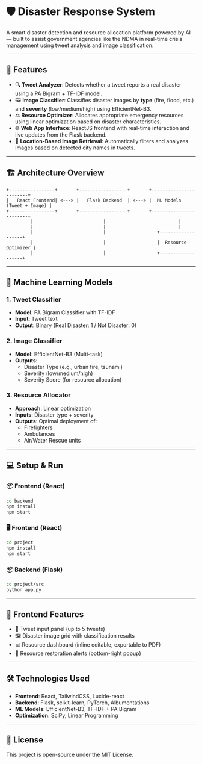 
# 🛡️ Disaster Response System

A smart disaster detection and resource allocation platform powered by AI — built to assist government agencies like the NDMA in real-time crisis management using tweet analysis and image classification.

---

## 🚀 Features

- 🔍 **Tweet Analyzer**: Detects whether a tweet reports a real disaster using a PA Bigram + TF-IDF model.
- 🖼️ **Image Classifier**: Classifies disaster images by **type** (fire, flood, etc.) and **severity** (low/medium/high) using EfficientNet-B3.
- ⚖️ **Resource Optimizer**: Allocates appropriate emergency resources using linear optimization based on disaster characteristics.
- 🌐 **Web App Interface**: ReactJS frontend with real-time interaction and live updates from the Flask backend.
- 📍 **Location-Based Image Retrieval**: Automatically filters and analyzes images based on detected city names in tweets.

---

## 🏗️ Architecture Overview

```
+-----------------+       +------------------+       +------------------------+
|   React Frontend| <---> |   Flask Backend  | <---> |  ML Models (Tweet + Image) |
+-----------------+       +------------------+       +------------------------+
         |                          |                           |
         |                          |                           |
         |                          |                   +-------------------+
         |                          |                   |  Resource Optimizer |
         |                          |                   +-------------------+
```

---

## 🧪 Machine Learning Models

### 1. **Tweet Classifier**
- **Model**: PA Bigram Classifier with TF-IDF
- **Input**: Tweet text
- **Output**: Binary (Real Disaster: 1 / Not Disaster: 0)

### 2. **Image Classifier**
- **Model**: EfficientNet-B3 (Multi-task)
- **Outputs**:
  - Disaster Type (e.g., urban fire, tsunami)
  - Severity (low/medium/high)
  - Severity Score (for resource allocation)

### 3. **Resource Allocator**
- **Approach**: Linear optimization
- **Inputs**: Disaster type + severity
- **Outputs**: Optimal deployment of:
  - Firefighters
  - Ambulances
  - Air/Water Rescue units

---

## 💻 Setup & Run

### 📦 Frontend (React)
```bash
cd backend
npm install
npm start
```

### 🖥️ Frontend (React)
```bash
cd project
npm install
npm start
```

### 📦 Backend (Flask)
```bash
cd project/src
python app.py
```

---


## 📸 Frontend Features

- 📝 Tweet input panel (up to 5 tweets)
- 🖼️ Disaster image grid with classification results
- 📊 Resource dashboard (inline editable, exportable to PDF)
- 🔔 Resource restoration alerts (bottom-right popup)

---

## 🛠️ Technologies Used

- **Frontend**: React, TailwindCSS, Lucide-react
- **Backend**: Flask, scikit-learn, PyTorch, Albumentations
- **ML Models**: EfficientNet-B3, TF-IDF + PA Bigram
- **Optimization**: SciPy, Linear Programming

---


## 📜 License

This project is open-source under the MIT License.
